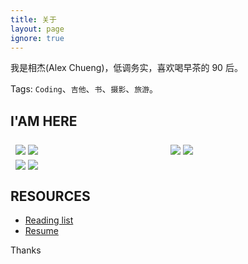 ```yaml
---
title: 关于
layout: page
ignore: true
---
```


<!-- > 分享技术，记录个人经历，探索技术的价值。 -->

我是相杰(Alex Chueng)，低调务实，喜欢喝早茶的 90 后。

Tags: `Coding`、`吉他`、`书`、`摄影`、`旅游`。

## I'AM HERE

<escape>

  <div clasn="__img_row" style="display: flex;flex-wrap: wrap;padding: 0 4px;">
    <div class="__img_column" style="flex:33.30%;padding: 0 4px;">
      <img style="margin-top: 8px;vertical-align: middle;" src="/assets/images/me/19.jpg" />
      <img style="margin-top: 8px;vertical-align: middle;" src="/assets/images/me/7.jpg" />
    </div>
    <div class="__img_column" style="flex: 33.3%;padding: 0 4px;">
      <img style="margin-top: 8px;vertical-align: middle;" src="/assets/images/me/9.jpg" />
      <img style="margin-top: 8px;vertical-align: middle;" src="/assets/images/me/15.jpg" />
    </div>
    <div class="__img_column" style="flex: 33.3%;padding: 0 4px;">
      <img style="margin-top: 8px;vertical-align: middle;" src="/assets/images/me/16.jpg" />
      <img style="margin-top: 8px;vertical-align: middle;" src="/assets/images/me/5.jpg" />
    </div>
  </div>

</escape>

## RESOURCES

- [Reading list](/posts/read-list)
- [Resume](/posts/resume)

Thanks

